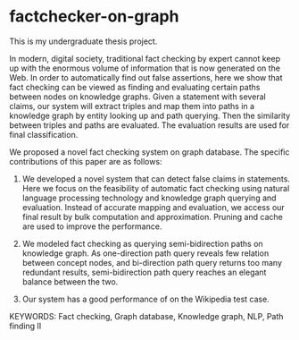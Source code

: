 # factchecker-on-graph

This is my undergraduate thesis project.


In modern, digital society, traditional fact checking by expert cannot keep up with the enormous volume of information that is now generated on the Web. In order to automatically find out false assertions, here we show that fact checking can be viewed as finding and evaluating certain paths between nodes on knowledge graphs. Given a statement with several claims, our system will extract triples and map them into paths in a knowledge graph by entity looking up and path querying. Then the similarity between triples and paths are evaluated. The evaluation results are used for final classification.

We proposed a novel fact checking system on graph database. The specific contributions of this paper are as follows:

1. We developed a novel system that can detect false claims in statements. Here we focus on the feasibility of automatic fact checking using natural language processing technology and knowledge graph querying and evaluation. Instead of accurate mapping and evaluation, we access our final result by bulk computation and approximation. Pruning and cache are used to improve the performance.

2. We modeled fact checking as querying semi-bidirection paths on knowledge graph. As one-direction path query reveals few relation between concept nodes, and bi-direction path query returns too many redundant results, semi-bidirection path query reaches an elegant balance between the two.

3. Our system has a good performance of on the Wikipedia test case.

KEYWORDS: Fact checking, Graph database, Knowledge graph, NLP, Path finding II
